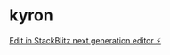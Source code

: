 # kyron

[Edit in StackBlitz next generation editor ⚡️](https://stackblitz.com/~/github.com/lazaroroox/kyron)